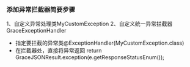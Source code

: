 ### 添加异常拦截器简要步骤
1、自定义异常处理类MyCustomException
2、自定义统一异常拦截器GraceExceptionHandler
   * 指定要拦截的异常类@ExceptionHandler(MyCustomException.class)
   * 在拦截器处，直接将异常返回 return GraceJSONResult.exception(e.getResponseStatusEnum());

